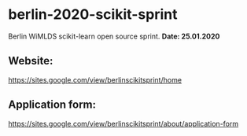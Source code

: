 # berlin-2020-scikit-sprint
Berlin WiMLDS scikit-learn open source sprint.
**Date: 25.01.2020**


## Website:
https://sites.google.com/view/berlinscikitsprint/home

## Application form:
https://sites.google.com/view/berlinscikitsprint/about/application-form
